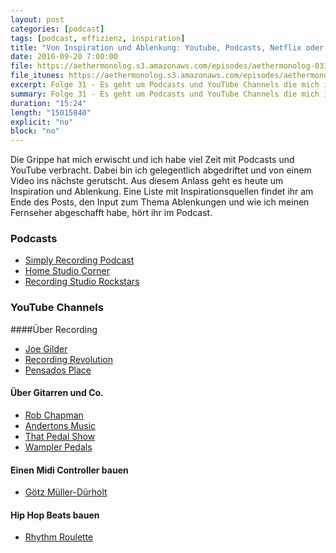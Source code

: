 ```yaml
---
layout: post
categories: [podcast]
tags: [podcast, effizienz, inspiration]
title: "Von Inspiration und Ablenkung: Youtube, Podcasts, Netflix oder nicht? - #031"
date: 2016-09-20 7:00:00
file: https://aethermonolog.s3.amazonaws.com/episodes/aethermonolog-031.mp3
file_itunes: https://aethermonolog.s3.amazonaws.com/episodes/aethermonolog-031.m4a
excerpt: Folge 31 - Es geht um Podcasts und YouTube Channels die mich inspirieren und wie ich meinen Fernseher abgeschafft habe, um kreativer zu sein.
summary: Folge 31 - Es geht um Podcasts und YouTube Channels die mich inspirieren und wie ich meinen Fernseher abgeschafft habe, um kreativer zu sein. Wie im Podcast erwähnt, die Liste meiner Lieblings Channels<br />PODCASTS<br /><br /><a href="http://simplyrecordingpodcast.com/">Simply Recording Podcast</a><br /><a href="http://www.homestudiocorner.com/category/podcast/">Home Studio Corner</a><br /><a href="https://itunes.apple.com/us/podcast/recording-studio-rockstars/id1039639115?mt=2">Recording StudioRockstars</a><br /><br />YOUTUBE CHANNELS<br/><br /><strong>Über Recording</strong><br /> <a href="https://www.youtube.com/user/HomeStudioCorner">Joe Gilder</a><br /> <a href="https://www.youtube.com/user/recordingrevolution">Recording Revolution</a><br /> <a href="https://www.youtube.com/user/PensadosPlace">Pensados Place</a><br /><br /> <strong>Über Gitarren und Co.</strong><br /> <a href="https://www.youtube.com/user/RobChappers">Rob Chapman</a><br /> <a href="https://www.youtube.com/user/AndertonsMusic">Andertons Music</a><br /> <a href="https://www.youtube.com/channel/UCnUXq8mGmoHt0e6ItuTs10w">That Pedal Show</a><br /> <a href="https://www.youtube.com/user/wampcat">Wampler Pedals</a><br /><br /> <strong>Einen Midi Controller bauen</strong><br /> <a href="https://www.youtube.com/playlist?list=PL8ANKYeWEXshCLOS9sFfcQNigYXEb1Ps6">Götz Müller-Dürholt</a><br /><br /> <strong>Hip Hop Beats bauen</strong><br /> <a href="https://www.youtube.com/playlist?list=PL_QcLOtFJOUgNxURr8B4lNtf_3e9fWZzl">Rhythm Roulette</a><br />
duration: "15:24"
length: "15015840"
explicit: "no"
block: "no"
---
```


Die Grippe hat mich erwischt und ich habe viel Zeit mit Podcasts und YouTube verbracht. Dabei bin ich gelegentlich abgedriftet und von einem Video ins nächste gerutscht. Aus diesem Anlass geht es heute um Inspiration und Ablenkung. Eine Liste mit Inspirationsquellen findet ihr am Ende des Posts, den Input zum Thema Ablenkungen und wie ich meinen Fernseher abgeschafft habe, hört ihr im Podcast.

### Podcasts

* [Simply Recording Podcast](http://simplyrecordingpodcast.com/)
* [Home Studio Corner](http://www.homestudiocorner.com/category/podcast/)
* [Recording Studio Rockstars](https://itunes.apple.com/us/podcast/recording-studio-rockstars/id1039639115?mt=2)

### YouTube Channels

####Über Recording

* [Joe Gilder](https://www.youtube.com/user/HomeStudioCorner)
* [Recording Revolution](https://www.youtube.com/user/recordingrevolution)
* [Pensados Place](https://www.youtube.com/user/PensadosPlace)

#### Über Gitarren und Co.

* [Rob Chapman](https://www.youtube.com/user/RobChappers)
* [Andertons Music](https://www.youtube.com/user/AndertonsMusic)
* [That Pedal Show](https://www.youtube.com/channel/UCnUXq8mGmoHt0e6ItuTs10w)
* [Wampler Pedals](https://www.youtube.com/user/wampcat)

#### Einen Midi Controller bauen

* [Götz Müller-Dürholt](https://www.youtube.com/playlist?list=PL8ANKYeWEXshCLOS9sFfcQNigYXEb1Ps6)

#### Hip Hop Beats bauen

* [Rhythm Roulette](https://www.youtube.com/playlist?list=PL_QcLOtFJOUgNxURr8B4lNtf_3e9fWZzl)
